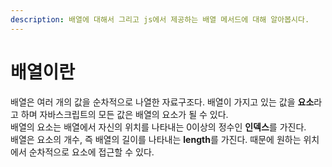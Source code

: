 ```yaml
---
description: 배열에 대해서 그리고 js에서 제공하는 배열 메서드에 대해 알아봅시다.
---
```


# 배열이란
배열은 여러 개의 값을 순차적으로 나열한 자료구조다. 배열이 가지고 있는 값을 **요소**라고 하며 자바스크립트의 모든 값은 배열의 요소가 될 수 있다. <br>
배열의 요소는 배열에서 자신의 위치를 나타내는 0이상의 정수인 **인덱스**를 가진다. <br>
배열은 요소의 개수, 즉 배열의 길이를 나타내는 **length**를 가진다. 때문에 원하는 위치에서 순차적으로 요소에 접근할 수 있다. <br>